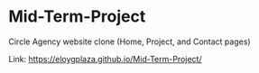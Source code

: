 # Mid-Term-Project
Circle Agency website clone (Home, Project, and Contact pages)

Link: https://eloygplaza.github.io/Mid-Term-Project/

